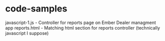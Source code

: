 # code-samples
javascript-1.js - Controller for reports page on Ember Dealer managment app
reports.html - Matching html section for reports controller (technically javascript I suppose)
